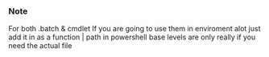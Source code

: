 ### Note
For both .batch & cmdlet 
If you are going to use them in enviroment alot
just add it in as a function | path in powershell
base levels are only really if you need the actual file 

